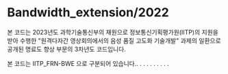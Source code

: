 # Bandwidth_extension/2022 
본 코드는 2023년도 과학기술통신부의 재원으로 정보통신기획평가원(IITP)의 지원을 받아 수행한 "원격다자간 영상회의에서의 음성 품질 고도화 기술개발" 과제의 일환으로 공개된 명료도 향상 부문의 3차년도 코드입니다. 

본 코드는 IITP_FRN-BWE 으로 구분되어 있습니다..
.
.
.
.
.
.
.
.
.
